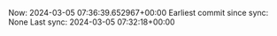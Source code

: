 Now: 2024-03-05 07:36:39.652967+00:00 Earliest commit since sync: None Last sync: 2024-03-05 07:32:18+00:00
